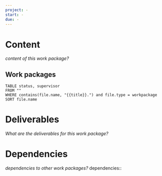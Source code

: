 ```yaml
---
project: -
start: -
due: -
---
```


# Content
_content of this work package?_

## Work packages
```dataview
TABLE status, supervisor
FROM ""
WHERE contains(file.name, "{{title}}.") and file.type = workpackage
SORT file.name
```
# Deliverables
_What are the deliverables for this work package?_

# Dependencies
_dependencies to other work packages?_
dependencies::